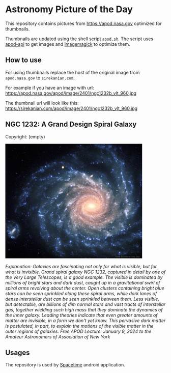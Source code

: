 # Astronomy Picture of the Day

This repository contains pictures from https://apod.nasa.gov optimized for thumbnails.

Thumbnails are updated using the shell script [`apod.sh`](apod.sh). The script
uses [apod-api](https://github.com/nasa/apod-api) to get images and [imagemagick](https://imagemagick.org) to
optimize them.

## How to use

For using thumbnails replace the host of the original image from `apod.nasa.gov` to `sirekanian.com`.

For example if you have an image with url:<br>
https://apod.nasa.gov/apod/image/2401/ngc1232b_vlt_960.jpg

The thumbnail url will look like this:<br>
https://sirekanian.com/apod/image/2401/ngc1232b_vlt_960.jpg

## NGC 1232: A Grand Design Spiral Galaxy

Copyright: (empty)

[![the picture of the day][1]][2]

_Explanation: Galaxies are fascinating not only for what is visible, but for what is invisible. Grand spiral galaxy NGC 1232, captured in detail by one of the Very Large Telescopes, is a good example.  The visible is dominated by millions of bright stars and dark dust, caught up in a gravitational swirl of spiral arms revolving about the center. Open clusters containing bright blue stars can be seen sprinkled along these spiral arms, while dark lanes of dense interstellar dust can be seen sprinkled between them. Less visible, but detectable, are billions of dim normal stars and vast tracts of interstellar gas, together wielding such high mass that they dominate the dynamics of the inner galaxy.  Leading theories indicate that even greater amounts of matter are invisible, in a form we don't yet know. This pervasive dark matter is postulated, in part, to explain the motions of the visible matter in the outer regions of galaxies.    Free APOD Lecture: January 9, 2024 to the Amateur Astronomers of Association of New York_

## Usages

The repository is used by [Spacetime][3] android application.

[1]: image/2401/ngc1232b_vlt_960.jpg

[2]: https://apod.nasa.gov/apod/image/2401/ngc1232b_vlt_960.jpg

[3]: https://github.com/sirekanian/spacetime
